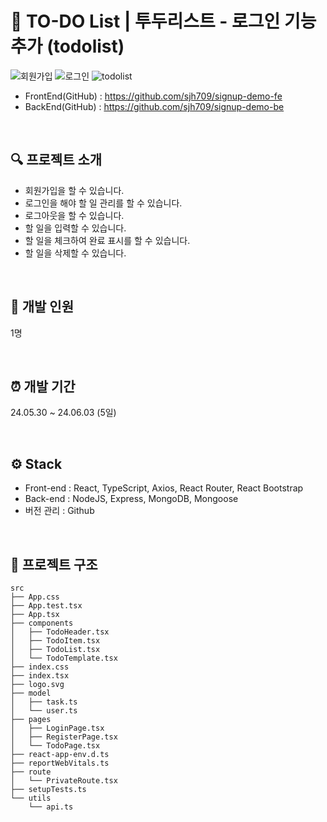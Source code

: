 # 📍 TO-DO List | 투두리스트 - 로그인 기능 추가 (todolist)

![회원가입](https://github.com/sjh709/signup-demo-be/assets/42454759/36c2901d-7cb5-41e0-96fb-1504d8be79a5)
![로그인](https://github.com/sjh709/signup-demo-be/assets/42454759/69eed497-7c85-4a9e-8d09-87a39f45b883)
![todolist](https://github.com/sjh709/signup-demo-be/assets/42454759/3338a717-e4c2-43d9-a996-d61d9d6979a7)

- FrontEnd(GitHub) : https://github.com/sjh709/signup-demo-fe
- BackEnd(GitHub) : https://github.com/sjh709/signup-demo-be

<br>

## 🔍 프로젝트 소개

- 회원가입을 할 수 있습니다.
- 로그인을 해야 할 일 관리를 할 수 있습니다.
- 로그아웃을 할 수 있습니다.
- 할 일을 입력할 수 있습니다.
- 할 일을 체크하여 완료 표시를 할 수 있습니다.
- 할 일을 삭제할 수 있습니다.

<br>

## 🌱 개발 인원
1명

<br>

## ⏰ 개발 기간
24.05.30 ~ 24.06.03 (5일)

<br>

## ⚙️ Stack

- Front-end : React, TypeScript, Axios, React Router, React Bootstrap
- Back-end : NodeJS, Express, MongoDB, Mongoose
- 버전 관리 : Github

<br>

## 📂 프로젝트 구조

```
src
├── App.css
├── App.test.tsx
├── App.tsx
├── components
│   ├── TodoHeader.tsx
│   ├── TodoItem.tsx
│   ├── TodoList.tsx
│   └── TodoTemplate.tsx
├── index.css
├── index.tsx
├── logo.svg
├── model
│   ├── task.ts
│   └── user.ts
├── pages
│   ├── LoginPage.tsx
│   ├── RegisterPage.tsx
│   └── TodoPage.tsx
├── react-app-env.d.ts
├── reportWebVitals.ts
├── route
│   └── PrivateRoute.tsx
├── setupTests.ts
└── utils
    └── api.ts
```

<br>
